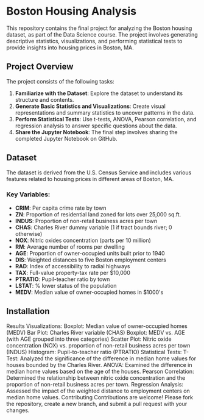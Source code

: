 # Boston Housing Analysis

This repository contains the final project for analyzing the Boston housing dataset, as part of the Data Science course. The project involves generating descriptive statistics, visualizations, and performing statistical tests to provide insights into housing prices in Boston, MA.

## Project Overview

The project consists of the following tasks:
1. **Familiarize with the Dataset**: Explore the dataset to understand its structure and contents.
2. **Generate Basic Statistics and Visualizations**: Create visual representations and summary statistics to uncover patterns in the data.
3. **Perform Statistical Tests**: Use t-tests, ANOVA, Pearson correlation, and regression analysis to answer specific questions about the data.
4. **Share the Jupyter Notebook**: The final step involves sharing the completed Jupyter Notebook on GitHub.

## Dataset

The dataset is derived from the U.S. Census Service and includes various features related to housing prices in different areas of Boston, MA.

### Key Variables:
- **CRIM**: Per capita crime rate by town
- **ZN**: Proportion of residential land zoned for lots over 25,000 sq.ft.
- **INDUS**: Proportion of non-retail business acres per town
- **CHAS**: Charles River dummy variable (1 if tract bounds river; 0 otherwise)
- **NOX**: Nitric oxides concentration (parts per 10 million)
- **RM**: Average number of rooms per dwelling
- **AGE**: Proportion of owner-occupied units built prior to 1940
- **DIS**: Weighted distances to five Boston employment centers
- **RAD**: Index of accessibility to radial highways
- **TAX**: Full-value property-tax rate per $10,000
- **PTRATIO**: Pupil-teacher ratio by town
- **LSTAT**: % lower status of the population
- **MEDV**: Median value of owner-occupied homes in $1000's

## Installation

Results
Visualizations:
Boxplot: Median value of owner-occupied homes (MEDV)
Bar Plot: Charles River variable (CHAS)
Boxplot: MEDV vs. AGE (with AGE grouped into three categories)
Scatter Plot: Nitric oxide concentration (NOX) vs. proportion of non-retail business acres per town (INDUS)
Histogram: Pupil-to-teacher ratio (PTRATIO)
Statistical Tests:
T-Test: Analyzed the significance of the difference in median home values for houses bounded by the Charles River.
ANOVA: Examined the difference in median home values based on the age of the houses.
Pearson Correlation: Determined the relationship between nitric oxide concentration and the proportion of non-retail business acres per town.
Regression Analysis: Assessed the impact of the weighted distance to employment centers on median home values.
Contributing
Contributions are welcome! Please fork the repository, create a new branch, and submit a pull request with your changes.


